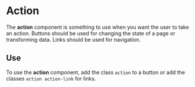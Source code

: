 
# Action

The **action** component is something to use when you want the user to take an
action. Buttons should be used for changing the state of a page or transforming
data. Links should be used for navigation.

## Use

To use the **action** component, add the class `action` to a button or add the
classes `action action-link` for links.
